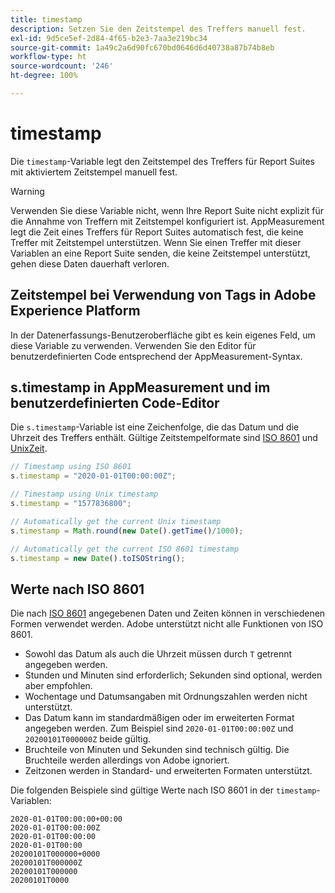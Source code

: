 ```yaml
---
title: timestamp
description: Setzen Sie den Zeitstempel des Treffers manuell fest.
exl-id: 9d5ce5ef-2d84-4f65-b2e3-7aa3e219bc34
source-git-commit: 1a49c2a6d90fc670bd0646d6d40738a87b74b8eb
workflow-type: ht
source-wordcount: '246'
ht-degree: 100%

---
```


# timestamp

Die `timestamp`-Variable legt den Zeitstempel des Treffers für Report Suites mit aktiviertem Zeitstempel manuell fest.

>[!WARNING]
>
>Verwenden Sie diese Variable nicht, wenn Ihre Report Suite nicht explizit für die Annahme von Treffern mit Zeitstempel konfiguriert ist. AppMeasurement legt die Zeit eines Treffers für Report Suites automatisch fest, die keine Treffer mit Zeitstempel unterstützen. Wenn Sie einen Treffer mit dieser Variablen an eine Report Suite senden, die keine Zeitstempel unterstützt, gehen diese Daten dauerhaft verloren.

## Zeitstempel bei Verwendung von Tags in Adobe Experience Platform

In der Datenerfassungs-Benutzeroberfläche gibt es kein eigenes Feld, um diese Variable zu verwenden. Verwenden Sie den Editor für benutzerdefinierten Code entsprechend der AppMeasurement-Syntax.

## s.timestamp in AppMeasurement und im benutzerdefinierten Code-Editor

Die `s.timestamp`-Variable ist eine Zeichenfolge, die das Datum und die Uhrzeit des Treffers enthält. Gültige Zeitstempelformate sind [ISO 8601](https://de.wikipedia.org/wiki/ISO_8601) und [UnixZeit](https://de.wikipedia.org/wiki/Unixzeit).

```js
// Timestamp using ISO 8601
s.timestamp = "2020-01-01T00:00:00Z";

// Timestamp using Unix timestamp
s.timestamp = "1577836800";

// Automatically get the current Unix timestamp
s.timestamp = Math.round(new Date().getTime()/1000);

// Automatically get the current ISO 8601 timestamp
s.timestamp = new Date().toISOString();
```

## Werte nach ISO 8601

Die nach [ISO 8601](https://de.wikipedia.org/wiki/ISO_8601) angegebenen Daten und Zeiten können in verschiedenen Formen verwendet werden. Adobe unterstützt nicht alle Funktionen von ISO 8601.

* Sowohl das Datum als auch die Uhrzeit müssen durch `T` getrennt angegeben werden.
* Stunden und Minuten sind erforderlich; Sekunden sind optional, werden aber empfohlen.
* Wochentage und Datumsangaben mit Ordnungszahlen werden nicht unterstützt.
* Das Datum kann im standardmäßigen oder im erweiterten Format angegeben werden. Zum Beispiel sind `2020-01-01T00:00:00Z` und `20200101T000000Z` beide gültig.
* Bruchteile von Minuten und Sekunden sind technisch gültig. Die Bruchteile werden allerdings von Adobe ignoriert.
* Zeitzonen werden in Standard- und erweiterten Formaten unterstützt.

Die folgenden Beispiele sind gültige Werte nach ISO 8601 in der `timestamp`-Variablen:

```text
2020-01-01T00:00:00+00:00
2020-01-01T00:00:00Z
2020-01-01T00:00:00
2020-01-01T00:00
20200101T000000+0000
20200101T000000Z
20200101T000000
20200101T0000
```
